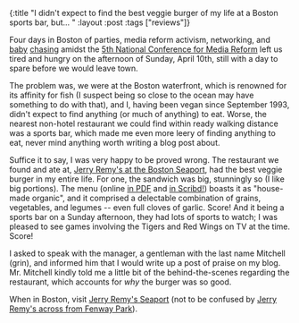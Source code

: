 {:title "I didn't expect to find the best veggie burger of my life at a Boston sports bar, but... "
:layout :post
:tags  ["reviews"]}

Four days in Boston of parties, media reform activism, networking, and [baby](http://www.facebook.com/video/video.php?v=10150151202708019&comments) [chasing](http://www.facebook.com/video/video.php?v=10150151198363019&comments) amidst the [5th National Conference for Media Reform](http://conference.freepress.net) left us tired and hungry on the afternoon of Sunday, April 10th, still with a day to spare before we would
leave town.  
  
The problem was, we were at the Boston waterfront, which is renowned for its
affinity for fish (I suspect being so close to the ocean may have something to
do with that), and I, having been vegan since September 1993, didn't expect to
find anything (or much of anything) to eat. Worse, the nearest non-hotel
restaurant we could find within ready walking distance was a sports bar, which
made me even more leery of finding anything to eat, never mind anything worth
writing a blog post about.  
  
Suffice it to say, I was very happy to be proved wrong. The restaurant we
found and ate at, [Jerry Remy's at the Boston Seaport](http://www.jerryremysseaport.com/), had the best veggie burger
in my entire life. For one, the sandwich was big, stunningly so (I like big
portions). The menu (online [in PDF](http://www.jerryremysseaport.com/LinkClick.aspx?fileticket=GSK_vJqX2XU%3d&tabid=615&language=en-US) and [in Scribd!](http://www.jerryremysseaport.com/Food/Menu/tabid/615/language/en-US/Default.aspx)) boasts it as "house-made organic", and it comprised a
delectable combination of grains, vegetables, and legumes -- even full cloves
of garlic. Score! And it being a sports bar on a Sunday afternoon, they had
lots of sports to watch; I was pleased to see games involving the Tigers and
Red Wings on TV at the time. Score!  
  
I asked to speak with the manager, a gentleman with the last name Mitchell
(grin), and informed him that I would write up a post of praise on my blog.
Mr. Mitchell kindly told me a little bit of the behind-the-scenes regarding
the restaurant, which accounts for _why_ the burger was so good.  
  
When in Boston, visit [Jerry Remy's Seaport](http://www.jerryremysseaport.com/) (not to be confused by [Jerry Remy's across from Fenway Park](http://www.jerryremys.com/index.html)).

